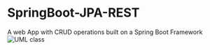 # SpringBoot-JPA-REST
A web App with CRUD operations built on a Spring Boot Framework
![UML class](https://github.com/vasaikarSimii/SpringBoot-JPA-REST/assets/71291381/66ff5421-aefe-4838-9f16-16af4dd449a0)
